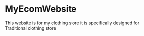 # MyEcomWebsite
This website is for my clothing store it is specifically designed for Traditional clothing store
